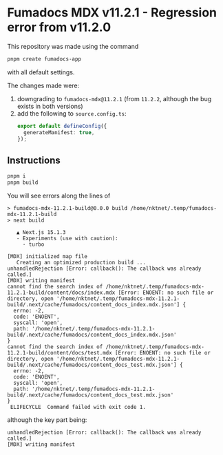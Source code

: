 # Fumadocs MDX v11.2.1 - Regression error from v11.2.0

This repository was made using the command
```sh
pnpm create fumadocs-app
```
with all default settings.

The changes made were:
1. downgrading to `fumadocs-mdx@11.2.1` (from `11.2.2`, although the bug exists in both versions)
2. add the following to `source.config.ts`:
    ```ts
    export default defineConfig({
      generateManifest: true,
    });
    ```

## Instructions

```sh
pnpm i
pnpm build
```

You will see errors along the lines of
```
> fumadocs-mdx-11.2.1-build@0.0.0 build /home/nktnet/.temp/fumadocs-mdx-11.2.1-build
> next build

   ▲ Next.js 15.1.3
   - Experiments (use with caution):
     · turbo

[MDX] initialized map file
   Creating an optimized production build ...
unhandledRejection [Error: callback(): The callback was already called.]
[MDX] writing manifest
cannot find the search index of /home/nktnet/.temp/fumadocs-mdx-11.2.1-build/content/docs/index.mdx [Error: ENOENT: no such file or directory, open '/home/nktnet/.temp/fumadocs-mdx-11.2.1-build/.next/cache/fumadocs/content_docs_index.mdx.json'] {
  errno: -2,
  code: 'ENOENT',
  syscall: 'open',
  path: '/home/nktnet/.temp/fumadocs-mdx-11.2.1-build/.next/cache/fumadocs/content_docs_index.mdx.json'
}
cannot find the search index of /home/nktnet/.temp/fumadocs-mdx-11.2.1-build/content/docs/test.mdx [Error: ENOENT: no such file or directory, open '/home/nktnet/.temp/fumadocs-mdx-11.2.1-build/.next/cache/fumadocs/content_docs_test.mdx.json'] {
  errno: -2,
  code: 'ENOENT',
  syscall: 'open',
  path: '/home/nktnet/.temp/fumadocs-mdx-11.2.1-build/.next/cache/fumadocs/content_docs_test.mdx.json'
}
 ELIFECYCLE  Command failed with exit code 1.
```

although the key part being:
```
unhandledRejection [Error: callback(): The callback was already called.]
[MDX] writing manifest
```